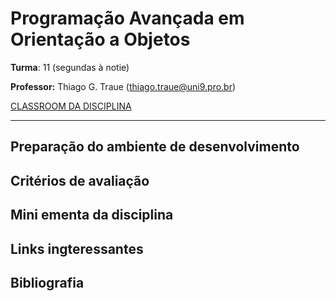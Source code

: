 # Programação Avançada em Orientação a Objetos

**Turma**: 11 (segundas à notie)

**Professor:** Thiago G. Traue (thiago.traue@uni9.pro.br)

[CLASSROOM DA DISCIPLINA](https://classroom.google.com/c/NTkzODc0NzU2NDU0?cjc=2ynswm7)

***

## Preparação do ambiente de desenvolvimento

## Critérios de avaliação

## Mini ementa da disciplina

## Links ingteressantes

## Bibliografia
